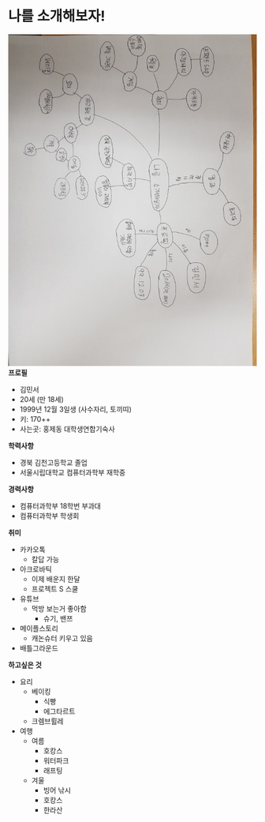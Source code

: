 # 나를 소개해보자!
![자기소개 마인드맵](https://github.com/1203minseo/MyNameIsMinseo/blob/master/%EB%A7%88%EC%9D%B8%EB%93%9C%20%EB%A7%B5.jpg?raw=true)
**프로필**
- 김민서
- 20세 (만 18세)
- 1999년 12월 3일생 (사수자리, 토끼띠)
- 키: 170++
- 사는곳: 홍제동 대학생연합기숙사

**학력사항**
- 경북 김천고등학교 졸업
- 서울시립대학교 컴퓨터과학부 재학중

**경력사항**
- 컴퓨터과학부 18학번 부과대
- 컴퓨터과학부 학생회

**취미**
- 카카오톡
  - 칼답 가능
- 아크로바틱
  - 이제 배운지 한달
  - 프로젝트 S 스쿨
- 유튜브
  - 먹방 보는거 좋아함
    - 슈기, 밴쯔
- 메이플스토리
  - 캐논슈터 키우고 있음
- 배틀그라운드

**하고싶은 것**
- 요리
  - 베이킹
    - 식빵
    - 에그타르트
  - 크렘브륄레  
- 여행
  - 여름
    - 호캉스
    - 워터파크
    - 래프팅
  - 겨울
    - 빙어 낚시
    - 호캉스
    - 한라산

